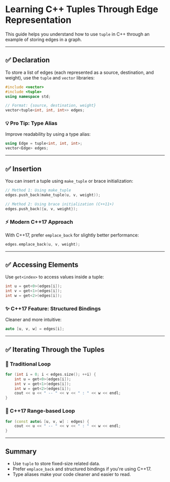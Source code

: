 
# Learning C++ Tuples Through Edge Representation

This guide helps you understand how to use `tuple` in C++ through an example of storing edges in a graph.

---

## ✅ Declaration

To store a list of edges (each represented as a source, destination, and weight), use the `tuple` and `vector` libraries:

```cpp
#include <vector>
#include <tuple>
using namespace std;

// Format: {source, destination, weight}
vector<tuple<int, int, int>> edges;
```

### 💡 Pro Tip: Type Alias

Improve readability by using a type alias:

```cpp
using Edge = tuple<int, int, int>;
vector<Edge> edges;
```

---

## ✅ Insertion

You can insert a tuple using `make_tuple` or brace initialization:

```cpp
// Method 1: Using make_tuple
edges.push_back(make_tuple(u, v, weight));

// Method 2: Using brace initialization (C++11+)
edges.push_back({u, v, weight});
```

### ⚡ Modern C++17 Approach

With C++17, prefer `emplace_back` for slightly better performance:

```cpp
edges.emplace_back(u, v, weight);
```

---

## ✅ Accessing Elements

Use `get<index>` to access values inside a tuple:

```cpp
int u = get<0>(edges[i]);
int v = get<1>(edges[i]);
int w = get<2>(edges[i]);
```

### ✨ C++17 Feature: Structured Bindings

Cleaner and more intuitive:

```cpp
auto [u, v, w] = edges[i];
```

---

## ✅ Iterating Through the Tuples

### 🔁 Traditional Loop

```cpp
for (int i = 0; i < edges.size(); ++i) {
    int u = get<0>(edges[i]);
    int v = get<1>(edges[i]);
    int w = get<2>(edges[i]);
    cout << u << " -- " << v << " : " << w << endl;
}
```

### 🔁 C++17 Range-based Loop

```cpp
for (const auto& [u, v, w] : edges) {
    cout << u << " -- " << v << " : " << w << endl;
}
```

---

## Summary

- Use `tuple` to store fixed-size related data.
- Prefer `emplace_back` and structured bindings if you're using C++17.
- Type aliases make your code cleaner and easier to read.

